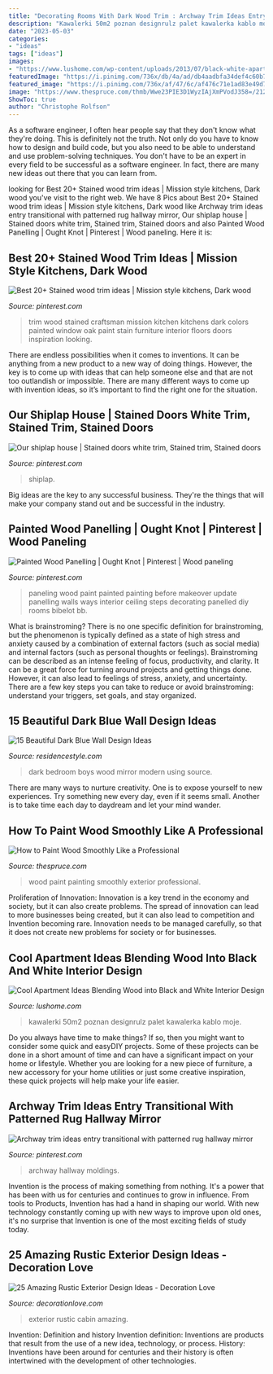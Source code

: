 ```yaml
---
title: "Decorating Rooms With Dark Wood Trim : Archway Trim Ideas Entry Transitional With Patterned Rug Hallway Mirror"
description: "Kawalerki 50m2 poznan designrulz palet kawalerka kablo moje"
date: "2023-05-03"
categories:
- "ideas"
tags: ["ideas"]
images:
- "https://www.lushome.com/wp-content/uploads/2013/07/black-white-apartment-ideas-wood-4.jpg"
featuredImage: "https://i.pinimg.com/736x/db/4a/ad/db4aadbfa34def4c60b75a54cea3f75f.jpg"
featured_image: "https://i.pinimg.com/736x/af/47/6c/af476c71e1ad83e49d7e7bfd6a997c4b.jpg"
image: "https://www.thespruce.com/thmb/Wwe23PIE3D1WyzIAjXmPVodJ358=/2121x1414/filters:fill(auto,1)/Painting-wood-chair-GettyImages-650044237-58b8917d3df78c353cc23108.jpg"
ShowToc: true
author: "Christophe Rolfson"
---
```



As a software engineer, I often hear people say that they don't know what they're doing. This is definitely not the truth. Not only do you have to know how to design and build code, but you also need to be able to understand and use problem-solving techniques. You don't have to be an expert in every field to be successful as a software engineer. In fact, there are many new ideas out there that you can learn from.

	

		
looking for Best 20+ Stained wood trim ideas | Mission style kitchens, Dark wood you've visit to the right web. We have 8 Pics about Best 20+ Stained wood trim ideas | Mission style kitchens, Dark wood like Archway trim ideas entry transitional with patterned rug hallway mirror, Our shiplap house | Stained doors white trim, Stained trim, Stained doors and also Painted Wood Panelling | Ought Knot | Pinterest | Wood paneling. Here it is:
		
    
## Best 20+ Stained Wood Trim Ideas | Mission Style Kitchens, Dark Wood

<img loading=lazy src="https://i.pinimg.com/736x/af/47/6c/af476c71e1ad83e49d7e7bfd6a997c4b.jpg" onerror="this.onerror=null;this.src='https://tse1.mm.bing.net/th?id=OIP.aZUlv4NFhaxOGm-j6KjxTgAAAA&amp;pid=15.1';" alt="Best 20+ Stained wood trim ideas | Mission style kitchens, Dark wood">

_Source: pinterest.com_

>trim wood stained craftsman mission kitchen kitchens dark colors painted window oak paint stain furniture interior floors doors inspiration looking. 

	

There are endless possibilities when it comes to inventions. It can be anything from a new product to a new way of doing things. However, the key is to come up with ideas that can help someone else and that are not too outlandish or impossible. There are many different ways to come up with invention ideas, so it’s important to find the right one for the situation.

    
## Our Shiplap House | Stained Doors White Trim, Stained Trim, Stained Doors

<img loading=lazy src="https://i.pinimg.com/736x/db/4a/ad/db4aadbfa34def4c60b75a54cea3f75f.jpg" onerror="this.onerror=null;this.src='https://tse3.mm.bing.net/th?id=OIP.zlGyJBvwWU94d5tUtXH4uQHaJ3&amp;pid=15.1';" alt="Our shiplap house | Stained doors white trim, Stained trim, Stained doors">

_Source: pinterest.com_

>shiplap. 

	

Big ideas are the key to any successful business. They're the things that will make your company stand out and be successful in the industry.

    
## Painted Wood Panelling | Ought Knot | Pinterest | Wood Paneling

<img loading=lazy src="https://s-media-cache-ak0.pinimg.com/736x/e1/fc/d8/e1fcd8c932000c227e9e8171c961ebeb.jpg" onerror="this.onerror=null;this.src='https://tse3.mm.bing.net/th?id=OIP.9Hq0QKhw-b5Y_rWOdJvuggHaKi&amp;pid=15.1';" alt="Painted Wood Panelling | Ought Knot | Pinterest | Wood paneling">

_Source: pinterest.com_

>paneling wood paint painted painting before makeover update panelling walls ways interior ceiling steps decorating panelled diy rooms bibelot bb. 

	

What is brainstroming?
There is no one specific definition for brainstroming, but the phenomenon is typically defined as a state of high stress and anxiety caused by a combination of external factors (such as social media) and internal factors (such as personal thoughts or feelings). Brainstroming can be described as an intense feeling of focus, productivity, and clarity. It can be a great force for turning around projects and getting things done. However, it can also lead to feelings of stress, anxiety, and uncertainty. There are a few key steps you can take to reduce or avoid brainstroming: understand your triggers, set goals, and stay organized.

    
## 15 Beautiful Dark Blue Wall Design Ideas

<img loading=lazy src="https://www.residencestyle.com/wp-content/uploads/2015/02/modern-dark-blue-boys-bedroom-with-mirror-in-wall-using-wood-frame.jpg" onerror="this.onerror=null;this.src='https://tse2.mm.bing.net/th?id=OIP.WQUyx5Qsw6F8vuvHlvkNRAHaKi&amp;pid=15.1';" alt="15 Beautiful Dark Blue Wall Design Ideas">

_Source: residencestyle.com_

>dark bedroom boys wood mirror modern using source. 

	

There are many ways to nurture creativity. One is to expose yourself to new experiences. Try something new every day, even if it seems small. Another is to take time each day to daydream and let your mind wander.

    
## How To Paint Wood Smoothly Like A Professional

<img loading=lazy src="https://www.thespruce.com/thmb/Wwe23PIE3D1WyzIAjXmPVodJ358=/2121x1414/filters:fill(auto,1)/Painting-wood-chair-GettyImages-650044237-58b8917d3df78c353cc23108.jpg" onerror="this.onerror=null;this.src='https://tse4.mm.bing.net/th?id=OIP.rM-iPunRAG-NGPC5TD35FAHaE8&amp;pid=15.1';" alt="How to Paint Wood Smoothly Like a Professional">

_Source: thespruce.com_

>wood paint painting smoothly exterior professional. 

	

Proliferation of Innovation:
Innovation is a key trend in the economy and society, but it can also create problems. The spread of innovation can lead to more businesses being created, but it can also lead to competition and Invention becoming rare. Innovation needs to be managed carefully, so that it does not create new problems for society or for businesses.

    
## Cool Apartment Ideas Blending Wood Into Black And White Interior Design

<img loading=lazy src="https://www.lushome.com/wp-content/uploads/2013/07/black-white-apartment-ideas-wood-4.jpg" onerror="this.onerror=null;this.src='https://tse3.mm.bing.net/th?id=OIP.avDQD_mmK5NEDzc7OrcFbgHaEU&amp;pid=15.1';" alt="Cool Apartment Ideas Blending Wood into Black and White Interior Design">

_Source: lushome.com_

>kawalerki 50m2 poznan designrulz palet kawalerka kablo moje. 

	

Do you always have time to make things? If so, then you might want to consider some quick and easyDIY projects. Some of these projects can be done in a short amount of time and can have a significant impact on your home or lifestyle. Whether you are looking for a new piece of furniture, a new accessory for your home utilities or just some creative inspiration, these quick projects will help make your life easier.

    
## Archway Trim Ideas Entry Transitional With Patterned Rug Hallway Mirror

<img loading=lazy src="https://i.pinimg.com/736x/a9/5e/70/a95e70ef36b8bfb200b4ac13903c395e--custom-cabinetry-moldings.jpg" onerror="this.onerror=null;this.src='https://tse2.mm.bing.net/th?id=OIP.90RudIAM30zJlkxaBJmllgHaLH&amp;pid=15.1';" alt="Archway trim ideas entry transitional with patterned rug hallway mirror">

_Source: pinterest.com_

>archway hallway moldings. 

	

Invention is the process of making something from nothing. It's a power that has been with us for centuries and continues to grow in influence. From tools to Products, Invention has had a hand in shaping our world. With new technology constantly coming up with new ways to improve upon old ones, it's no surprise that Invention is one of the most exciting fields of study today.

    
## 25 Amazing Rustic Exterior Design Ideas - Decoration Love

<img loading=lazy src="http://decorationlove.com/wp-content/uploads/2016/04/Rustic-Creekside-Cabin-Exterior-Design.jpg" onerror="this.onerror=null;this.src='https://tse3.mm.bing.net/th?id=OIP.AxujWg4H6vidY-1uZmx7LwHaLH&amp;pid=15.1';" alt="25 Amazing Rustic Exterior Design Ideas - Decoration Love">

_Source: decorationlove.com_

>exterior rustic cabin amazing. 

	

Invention: Definition and history
Invention definition: Inventions are products that result from the use of a new idea, technology, or process. History: Inventions have been around for centuries and their history is often intertwined with the development of other technologies.

